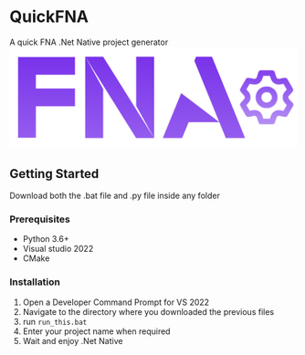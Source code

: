# QuickFNA
A quick FNA .Net Native project generator 
![Logo](Resources/logo.png)

## Getting Started

Download both the .bat file and .py file inside any folder

### Prerequisites

* Python 3.6+
* Visual studio 2022
* CMake
### Installation

1. Open a Developer Command Prompt for VS 2022
2. Navigate to the directory where you downloaded the previous files
3. run ```run_this.bat ```
4. Enter your project name when required
5. Wait and enjoy .Net Native 
